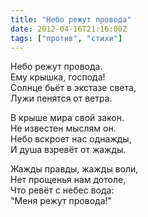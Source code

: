 ```yaml
---
title: "Небо режут провода"
date: 2012-04-16T21:16:00Z
tags: ["против", "стихи"]
---
```



Небо режут провода.  
Ему крышка, господа!  
Солнце бьёт в экстазе света,  
Лужи пенятся от ветра.

В крыше мира свой закон.  
Не известен мыслям он.  
Небо вскроет нас однажды,  
И душа взревёт от жажды.

Жажды правды, жажды воли,  
Нет прощенья нам дотоле,  
Что ревёт с небес вода:  
"Меня режут провода!"



